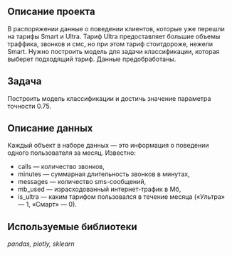 ## Описание проекта

В распоряжении данные о поведении клиентов, которые уже перешли на тарифы Smart и Ultra. Тариф Ultra предоставляет большие объемы траффика, звонков и смс, но при этом тариф стоитдороже, нежели Smart. Нужно построить модель для задачи классификации, которая выберет подходящий тариф. Данные предобработаны.

## Задача

Построить модель классификации и достичь значение параметра точности 0.75.

## Описание данных

Каждый объект в наборе данных — это информация о поведении одного пользователя за месяц. Известно:
- сalls — количество звонков,
- minutes — суммарная длительность звонков в минутах,
- messages — количество sms-сообщений,
- mb_used — израсходованный интернет-трафик в Мб,
- is_ultra — каким тарифом пользовался в течение месяца («Ультра» — 1, «Смарт» — 0).

## Используемые библиотеки

*pandas, plotly, sklearn*
